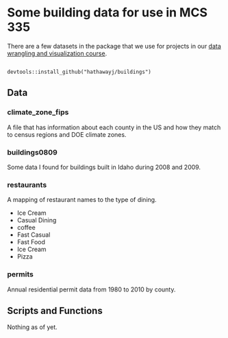 # Some building data for use in MCS 335

There are a few datasets in the package that we use for projects in our [data wrangling and visualization course](https://byuistats.github.io/M335/index.html).  

```

devtools::install_github("hathawayj/buildings")

```

## Data

### climate_zone_fips

A file that has information about each county in the US and how they match to census regions and DOE climate zones.

### buildings0809

Some data I found for buildings built in Idaho during 2008 and 2009.

### restaurants

A mapping of restaurant names to the type of dining.

* Ice Cream    
* Casual Dining   
* coffee   
* Fast Casual   
* Fast Food   
* Ice Cream   
* Pizza

### permits

Annual residential permit data from 1980 to 2010 by county.

## Scripts and Functions

Nothing as of yet.
